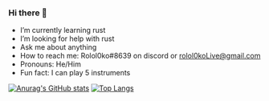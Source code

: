 ### Hi there 👋
- I’m currently learning rust
- I’m looking for help with rust
- Ask me about anything
- How to reach me: Rolol0ko#8639 on discord or rolol0koLive@gmail.com
- Pronouns: He/Him
- Fun fact: I can play 5 instruments


[![Anurag's GitHub stats](https://github-readme-stats.vercel.app/api?username=rolol0ko)](https://github.com/anuraghazra/github-readme-stats)
[![Top Langs](https://github-readme-stats.vercel.app/api/top-langs/?username=rolol0ko)](https://github.com/anuraghazra/github-readme-stats)

